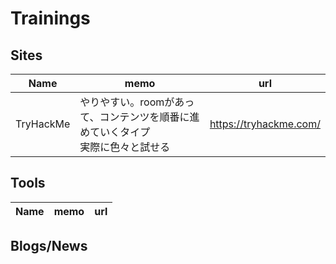 # Trainings

## Sites

|Name|memo|url|
----|----|----
|TryHackMe|やりやすい。roomがあって、コンテンツを順番に進めていくタイプ<br>実際に色々と試せる|https://tryhackme.com/|

## Tools

|Name|memo|url|
----|----|----

## Blogs/News
